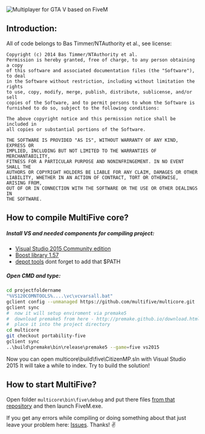 ![Multiplayer for GTA V based on FiveM](http://multifive.org/images/multifive_logo.png)
## Introduction:

All of code belongs to Bas Timmer/NTAuthority et al., see license:

    Copyright (c) 2014 Bas Timmer/NTAuthority et al.
    Permission is hereby granted, free of charge, to any person obtaining a copy
    of this software and associated documentation files (the "Software"), to deal
    in the Software without restriction, including without limitation the rights
    to use, copy, modify, merge, publish, distribute, sublicense, and/or sell
    copies of the Software, and to permit persons to whom the Software is
    furnished to do so, subject to the following conditions:

    The above copyright notice and this permission notice shall be included in
    all copies or substantial portions of the Software.

    THE SOFTWARE IS PROVIDED "AS IS", WITHOUT WARRANTY OF ANY KIND, EXPRESS OR
    IMPLIED, INCLUDING BUT NOT LIMITED TO THE WARRANTIES OF MERCHANTABILITY,
    FITNESS FOR A PARTICULAR PURPOSE AND NONINFRINGEMENT. IN NO EVENT SHALL THE
    AUTHORS OR COPYRIGHT HOLDERS BE LIABLE FOR ANY CLAIM, DAMAGES OR OTHER
    LIABILITY, WHETHER IN AN ACTION OF CONTRACT, TORT OR OTHERWISE, ARISING FROM,
    OUT OF OR IN CONNECTION WITH THE SOFTWARE OR THE USE OR OTHER DEALINGS IN
    THE SOFTWARE.
  
## How to compile MultiFive core?
##### Install VS and needed components for compiling project:
- [Visual Studio 2015 Community edition](https://www.visualstudio.com/ru-ru/downloads/download-visual-studio-vs.aspx) 
- [Boost library 1.57](https://sourceforge.net/projects/boost/files/boost/1.57.0/)
- [depot tools](https://www.chromium.org/developers/how-tos/install-depot-tools) dont forget to add that $PATH

##### Open CMD and type:

```bash
cd projectfoldername
"%VS120COMNTOOLS%....\vc\vcvarsall.bat"
gclient config --unmanaged https://github.com/multifive/multicore.git
gclient sync
#  now it will setup enviroment via premake5
#  download premake5 from here - http://premake.github.io/download.html#v5 and
#  place it into the project directory
cd multicore
git checkout portability-five
gclient sync
..\build\premake\bin\release\premake5 --game=five vs2015
```

Now you can open multicore\build\five\CitizenMP.sln with Visual Studio 2015
It will take a while to index. Try to build the solution! 

## How to start MultiFive?

Open folder `multicore\bin\five\debug` and put there files [from that repository](https://github.com/multifive/multicache/tree/master/caches/fivem) and then launch FiveM.exe.

If you get any errors while compiling or doing something about that just leave your problem here: [Issues](https://github.com/multifive/multicore/issues). Thanks! :v:
